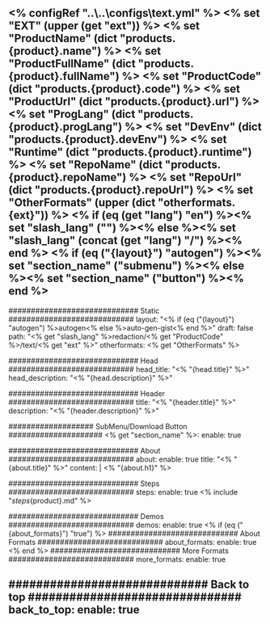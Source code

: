 <% configRef "..\\..\\configs\\text.yml" %>
<% set "EXT" (upper (get "ext")) %>
<% set "ProductName" (dict "products.{product}.name") %>
<% set "ProductFullName" (dict "products.{product}.fullName") %>
<% set "ProductCode" (dict "products.{product}.code") %>
<% set "ProductUrl" (dict "products.{product}.url") %>
<% set "ProgLang" (dict "products.{product}.progLang") %>
<% set "DevEnv" (dict "products.{product}.devEnv") %>
<% set "Runtime" (dict "products.{product}.runtime") %>
<% set "RepoName" (dict "products.{product}.repoName") %>
<% set "RepoUrl" (dict "products.{product}.repoUrl") %>
<% set "OtherFormats" (upper (dict "otherformats.{ext}")) %>
<% if (eq (get "lang") "en") %><% set "slash_lang" ("") %><% else %><% set "slash_lang" (concat (get "lang") "/") %><% end %>
<% if (eq ("{layout}") "autogen") %><% set "section_name" ("submenu") %><% else %><% set "section_name" ("button") %><% end %>
---
############################# Static ############################
layout: "<% if (eq ("{layout}") "autogen") %>autogen<% else %>auto-gen-gist<% end %>"
draft: false
path: "<% get "slash_lang" %>redaction/<% get "ProductCode" %>/text/<% get "ext" %>"
otherformats: <% get "OtherFormats" %>  

############################# Head ############################
head_title: "<% "{head.title}" %>"
head_description: "<% "{head.description}" %>"

############################# Header ############################
title: "<% "{header.title}" %>"
description: "<% "{header.description}" %>"

################### SubMenu/Download Button #####################
<% get "section_name" %>:
    enable: true

############################# About ############################
about:
    enable: true
    title: "<% "{about.title}" %>"
    content: |
        <% "{about.h1}" %>

############################# Steps ############################
steps:
    enable: true
    <% include "_steps_{product}.md" %>

############################# Demos ############################
demos:
    enable: true
<% if (eq ("{about_formats}") "true") %>
############################# About Formats ############################
about_formats:
    enable: true
<% end %>
############################# More Formats ############################
more_formats:
    enable: true

############################# Back to top ###############################
back_to_top:
    enable: true
---